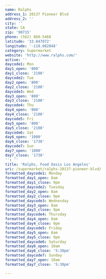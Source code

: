 ```yaml
---
name: Ralphs
address_1: 20137 Pioneer Blvd
address_2: ''
city: ''
state: CA
zip: '90715'
phone: (562) 860-5468
latitude: '33.847072'
longitude: '-118.082848'
category: Supermarket
website: 'http://www.ralphs.com/'
active: ''
daycode1: Mon
day1_open: '800'
day1_close: '2100'
daycode2: Tue
day2_open: '800'
day2_close: '2100'
daycode3: Wed
day3_open: '800'
day3_close: '2100'
daycode4: Thu
day4_open: '800'
day4_close: '2100'
daycode5: Fri
day5_open: '800'
day5_close: '2100'
daycode6: Sat
day6_open: '1000'
day6_close: '1730'
daycode7: Sun
day7_open: '1000'
day7_close: '1730'
'': ''
title: 'Ralphs, Food Oasis Los Angeles'
uri: /supermarket/ralphs-20137-pioneer-blvd/
formatted_daycode1: Monday
formatted_day1_open: 8am
formatted_day1_close: 9pm
formatted_daycode2: Tuesday
formatted_day2_open: 8am
formatted_day2_close: 9pm
formatted_daycode3: Wednesday
formatted_day3_open: 8am
formatted_day3_close: 9pm
formatted_daycode4: Thursday
formatted_day4_open: 8am
formatted_day4_close: 9pm
formatted_daycode5: Friday
formatted_day5_open: 8am
formatted_day5_close: 9pm
formatted_daycode6: Saturday
formatted_day6_open: 10am
formatted_day6_close: '5:30pm'
formatted_daycode7: Sunday
formatted_day7_open: 10am
formatted_day7_close: '5:30pm'

---
```

